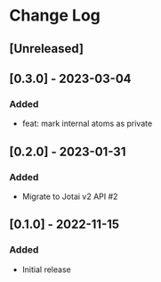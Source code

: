 # Change Log

## [Unreleased]

## [0.3.0] - 2023-03-04

### Added

- feat: mark internal atoms as private

## [0.2.0] - 2023-01-31

### Added

- Migrate to Jotai v2 API #2

## [0.1.0] - 2022-11-15

### Added

- Initial release

